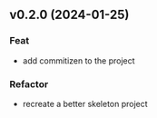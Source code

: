 ## v0.2.0 (2024-01-25)

### Feat

- add commitizen to the project

### Refactor

- recreate a better skeleton project
